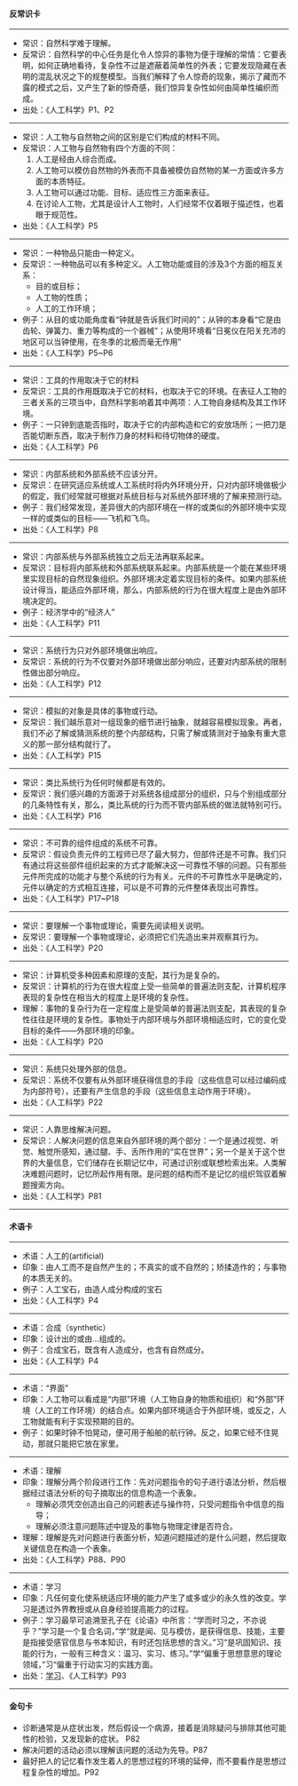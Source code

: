 #### 反常识卡

---------------------

- 常识：自然科学难于理解。
- 反常识：自然科学的中心任务是化令人惊异的事物为便于理解的常情：它要表明，如何正确地看待，复杂性不过是遮蔽着简单性的外表；它要发现隐藏在表明的混乱状况之下的规整模型。当我们解释了令人惊奇的现象，揭示了藏而不露的模式之后，又产生了新的惊奇感，我们惊异复杂性如何由简单性编织而成。
- 出处：《人工科学》P1、P2

---------------------

- 常识：人工物与自然物之间的区别是它们构成的材料不同。
- 反常识：人工物与自然物有四个方面的不同：
     1.  人工是经由人综合而成。
     2.  人工物可以模仿自然物的外表而不具备被模仿自然物的某一方面或许多方面的本质特征。
     3.  人工物可以通过功能、目标、适应性三方面来表征。
     4.  在讨论人工物，尤其是设计人工物时，人们经常不仅着眼于描述性，也着眼于规范性。
- 出处：《人工科学》P5

---------------------

- 常识：一种物品只能由一种定义。
- 反常识：一种物品可以有多种定义。人工物功能或目的涉及3个方面的相互关系：
    - 目的或目标；
    - 人工物的性质；
    - 人工的工作环境；
- 例子：从目的或功能角度看“钟就是告诉我们时间的”；从钟的本身看“它是由齿轮、弹簧力、重力等构成的一个器械”；从使用环境看“日冕仪在阳关充沛的地区可以当钟使用，在冬季的北极而毫无作用”
- 出处：《人工科学》P5~P6

---------------------

- 常识：工具的作用取决于它的材料
- 反常识：工具的作用既取决于它的材料，也取决于它的环境。在表征人工物的三者关系的三项当中，自然科学影响着其中两项：人工物自身结构及其工作环境。
- 例子：一只钟到底能否指时，取决于它的内部构造和它的安放场所；一把刀是否能切断东西，取决于制作刀身的材料和待切物体的硬度。
- 出处：《人工科学》P6

---------------------

- 常识：内部系统和外部系统不应该分开。
- 反常识：在研究适应系统或人工系统时将内外环境分开，只对内部环境做极少的假定，我们经常就可根据对系统目标与对系统外部环境的了解来预测行动。
- 例子：我们经常发现，差异很大的内部环境在一样的或类似的外部环境中实现一样的或类似的目标——飞机和飞鸟。
- 出处：《人工科学》P8

---------------------

- 常识：内部系统与外部系统独立之后无法再联系起来。
- 反常识：目标将内部系统和外部系统联系起来。内部系统是一个能在某些环境里实现目标的自然现象组织。外部环境决定着实现目标的条件。如果内部系统设计得当，能适应外部环境，那么，内部系统的行为在很大程度上是由外部环境决定的。
- 例子：经济学中的“经济人”
- 出处：《人工科学》P11

---------------------

- 常识：系统行为只对外部环境做出响应。
- 反常识：系统的行为不仅要对外部环境做出部分响应，还要对内部系统的限制性做出部分响应。
- 出处：《人工科学》P12

---------------------

- 常识：模拟的对象是具体的事物或行动。
- 反常识：我们越乐意对一组现象的细节进行抽象，就越容易模拟现象。再者，我们不必了解或猜测系统的整个内部结构，只需了解或猜测对于抽象有重大意义的那一部分结构就行了。
- 出处：《人工科学》P15

---------------------

- 常识：类比系统行为任何时候都是有效的。
- 反常识：我们感兴趣的方面源于对系统各组成部分的组织，只与个别组成部分的几条特性有关，那么，类比系统的行为而不管内部系统的做法就特别可行。
- 出处：《人工科学》P16

---------------------

- 常识：不可靠的组件组成的系统不可靠。
- 反常识：假设负责元件的工程师已尽了最大努力，但部件还是不可靠。我们只有通过将这些部件组织起来的方式才能解决这一可靠性不够的问题。只有那些元件所完成的功能才与整个系统的行为有关。元件的不可靠性水平是确定的，元件以确定的方式相互连接，可以是不可靠的元件整体表现出可靠性。
- 出处：《人工科学》P17~P18

---------------------

- 常识：要理解一个事物或理论，需要先阅读相关说明。
- 反常识：要理解一个事物或理论，必须把它们先造出来并观察其行为。
- 出处：《人工科学》P20

---------------------

- 常识：计算机受多种因素和原理的支配，其行为是复杂的。
- 反常识：计算机的行为在很大程度上受一些简单的普遍法则支配，计算机程序表现的复杂性在相当大的程度上是环境的复杂性。
- 理解：事物的复杂行为在一定程度上是受简单的普遍法则支配，其表现的复杂性往往是环境的复杂性。事物处于内部环境与外部环境相适应时，它的变化受目标的条件——外部环境的印象。
- 出处：《人工科学》P20

---------------------

- 常识：系统只处理外部的信息。
- 反常识：系统不仅要有从外部环境获得信息的手段（这些信息可以经过编码成为内部符号），还要有产生信息的手段（这些信息主动作用于环境）。
- 出处：《人工科学》P22

---------------------

- 常识：人靠思维解决问题。
- 反常识：人解决问题的信息来自外部环境的两个部分：一个是通过视觉、听觉、触觉所感知，通过腿、手、舌所作用的“实在世界”；另一个是关于这个世界的大量信息，它们储存在长期记忆中，可通过识别或联想检索出来。人类解决难题问题时，记忆所起作用有限。是问题的结构而不是记忆的组织驾驭着解题搜索方向。
- 出处：《人工科学》P81

---------------------

#### 术语卡
---------------------

- 术语：人工的(artificial)
- 印象：由人工而不是自然产生的；不真实的或不自然的；矫揉造作的；与事物的本质无关的。
- 例子：人工宝石，由造人成分构成的宝石
- 出处：《人工科学》P4

---------------------

- 术语：合成（synthetic）
- 印象：设计出的或由...组成的。
- 例子：合成宝石，既含有人造成分，也含有自然成分。
- 出处：《人工科学》P4

---------------------

- 术语：“界面”
- 印象：人工物可以看成是“内部”环境（人工物自身的物质和组织）和“外部”环境（人工的工作环境）的结合点。如果内部环境适合于外部环境，或反之，人工物就能有利于实现预期的目的。
- 例子：如果时钟不怕晃动，便可用于船舶的航行钟。反之，如果它经不住晃动，那就只能把它放在家里。

---------------------

- 术语：理解
- 印象：理解分两个阶段进行工作：先对问题指令的句子进行语法分析，然后根据经过语法分析的句子摘取出的信息构造一个表象。
    - 理解必须凭空创造出自己的问题表述与操作符，只受问题指令中信息的指导；
    - 理解必须注意问题陈述中提及的事物与物理定律是否符合。
- 理解：理解是先对问题进行表面分析，知道问题描述的是什么问题，然后提取关键信息在构造一个表象。
- 出处：《人工科学》P88、P90

---------------------

- 术语：学习
- 印象：凡任何变化使系统适应环境的能力产生了或多或少的永久性的改变。学习是透过外界教授或从自身经验提高能力的过程。
- 例子：学习最早可追溯至孔子在《论语》中所言：“学而时习之，不亦说乎？”学习是一个复合名词，”学“就是闻、见与模仿，是获得信息、技能，主要是指接受感官信息与书本知识，有时还包括思想的含义。”习“是巩固知识、技能的行为，一般有三种含义：温习、实习、练习。”学“偏重于思想意思的理论领域，”习“偏重于行动实习的实践方面。
- 出处：[学习](https://zh.wikipedia.org/wiki/%E5%AD%A6%E4%B9%A0)、《人工科学》P93

---------------------

#### 金句卡
- 诊断通常是从症状出发，然后假设一个病源，接着是消除疑问与排除其他可能性的检验，又发现新的症状。 P82
- 解决问题的活动必须以理解该问题的活动为先导。P87
- 最好把人的记忆看作发生着人的思想过程的环境的延伸，而不要看作是思想过程复杂性的增加。P92

